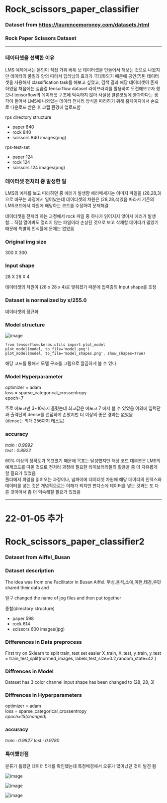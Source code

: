 # Rock_scissors_paper_classifier

### Dataset from https://laurencemoroney.com/datasets.html

### Rock Paper Scissors Dataset
---
### 데이터셋을 선택한 이유
LMS 예제에서는 본인이 직접 가위 바위 보 데이터셋을 만들어서 해보는 것으로 나왔지만
데이터의 품질과 양의 따라서 딥러닝의 효과가 극대화되기 때문에 공인(?)된 데이터셋을
사용해서 classification task를 해보고 싶었고, 검색 결과 해당 데이터셋이 존재하였음
처음에는 실습겸 tensorflow dataset 라이브러리를 활용하여 도전해보고자 했으나
tensorflow의 데이터셋 구조에 익숙하지 않아 사실상 클론코딩에 불과하다는 생각이 들어서
LMS에 나와있는 데이터 전처리 방식을 따라하기 위해 홈페이지에서 손으로 다운로드 받은 후
코랩 환경에 업로드함  
  
  
rps directory structure
* paper 840 
* rock 840
* scissors 840 images(png)

rps-test-set
* paper 124
* rock 124
* scissors 124 images(png)

### 데이터셋 전처리 중 발생한 일

LMS의 예제를 보고 따라하던 중 에러가 발생함
에러메세지는 이미지 파일을 (28,28,3)으로 바꾸는 과정에서 일어났는데
데이터셋의 차원은 (28,28,4)였음
따라서 기존의 LMS코드에서 차원에 해당하는 코드를 수정하여 문제해결.  


데이터셋을 전처리 하는 과정에서 rock 파일 중 하나가 읽어지지 않아서 에러가 발생함...
직접 열어봐도 열리지 않는 파일이라 손상된 것으로 보고 삭제함
데이터가 많았기 때문에 특별히 인식률에 문제는 없었음

### Original img size  
300 X 300  
  
### Input shape  
28 X 28 X 4  
  
데이터셋의 차원이 (28 x 28 x 4)로 맞춰졌기 때문에 입력층의 Input shape를 조정
  
### Dataset is normalized by x/255.0  

데이터셋의 정규화  
  
  
### Model structure
![image](https://user-images.githubusercontent.com/53106649/148017906-ff720575-828e-4a5b-8c2e-935857c1b580.png)

    from tensorflow.keras.utils import plot_model
    plot_model(model, to_file='model.png')
    plot_model(model, to_file='model_shapes.png', show_shapes=True)

해당 코드를 통해서 모델 구조를 그림으로 깔끔하게 볼 수 있다

### Model Hyperparameter
optimizer = adam  
loss = sparse_categorical_crossentropy  
epoch=7  

주로 에포크만 3~10까지 올렸는데
최고값은 에포크 7 에서 볼 수 있었음
이외에 입력단과 출력단의 dense를 랜덤하게 손봤지만 더 이상의 좋은 경과는 없었음  
(dense는 최대 256까지 테스트)

### accuracy
_train : 0.9992_  
_test : 0.8922_  

60% 이상의 정확도가 목표였기 때문에 목표는 달성했지만 해당 코드 대부분은 LMS의 예제코드를 따온 것으로
전처리 과정에 필요한 라이브러리들의 활용을 좀 더 자유롭게 할 필요가 있었음  
폴더에서 파일을 읽어오는 과정이나, 넘파이에 데이터셋 차원에 해당 데이터의 인덱스와 데이터를 넣는 것은
개념적으로는 이해가 되지만 판다스에 데이터를 넣는 것과는 또 다른 것이어서 좀 더 익숙해질 필요가 있었음  

---
# 22-01-05 추가  
  
# Rock_scissors_paper_classifier2

### Dataset from Aiffel_Busan

### Dataset description
The idea was from one Facilitator in Busan Aiffel.
무성,용석,소예,아현,태경,우민 shared their data and  

일구 changed the name of jpg files and then put together  

종합(directory structure)
* paper 598 
* rock 614
* scissors 600 images(jpg)

### Differences in Data preprocess

First try on Sklearn to split train, test set easier
    X_train, X_test, y_train, y_test = train_test_split(normed_images, labels,test_size=0.2,random_state=42 )
    
### Diffrences in Model

Dataset has 3 color channel
input shape has been changed to (28, 28, 3)

### Diffrences in Hyperparameters
optimizer = adam  
loss = sparse_categorical_crossentropy  
_epoch=15(changed)_

### accuracy
_train : 0.9827_
_test : 0.9780_

### 특이했던점
분류가 틀렸던 데이터 5개를 확인했는데 특정배경에서 오류가 많이났던 것이 발견 됨  

![image](https://user-images.githubusercontent.com/53106649/148140856-38a553a6-5806-4730-b720-25a336d0a7d3.png)

![image](https://user-images.githubusercontent.com/53106649/148140803-197d5d92-57af-4771-92e1-abd44a0f7128.png)

![image](https://user-images.githubusercontent.com/53106649/148140815-d53702ef-e543-40fd-bb08-90469bb0a1e6.png)


